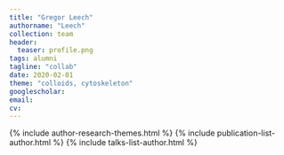 ```yaml
---
title: "Gregor Leech"
authorname: "Leech"
collection: team
header:
  teaser: profile.png
tags: alumni
tagline: "collab"
date: 2020-02-01
theme: "colloids, cytoskeleton"
googlescholar: 
email: 
cv: 
---
```


<p align= "justify">

{% include author-research-themes.html %}
{% include publication-list-author.html %}
{% include talks-list-author.html %}